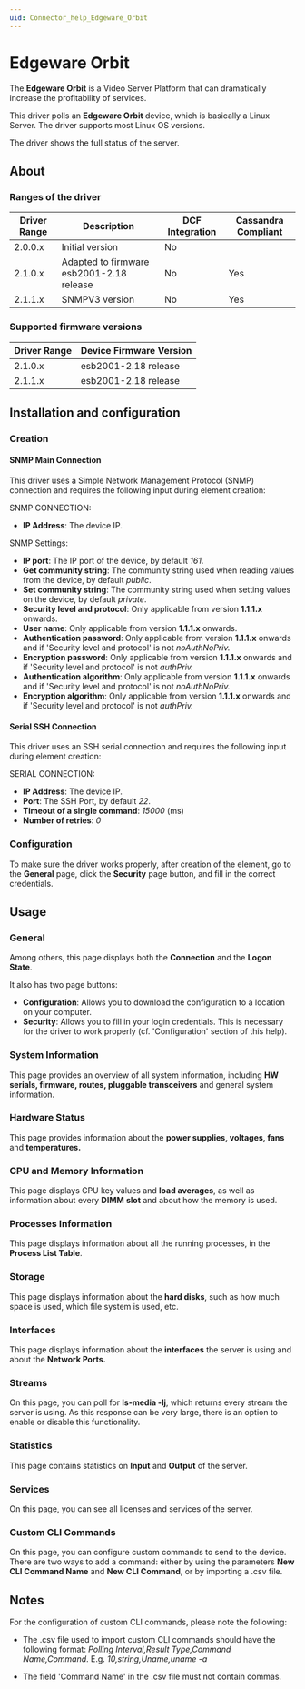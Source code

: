 ```yaml
---
uid: Connector_help_Edgeware_Orbit
---
```


# Edgeware Orbit

The **Edgeware Orbit** is a Video Server Platform that can dramatically increase the profitability of services.

This driver polls an **Edgeware Orbit** device, which is basically a Linux Server. The driver supports most Linux OS versions.

The driver shows the full status of the server.

## About

### Ranges of the driver

| **Driver Range** | **Description**                          | **DCF Integration** | **Cassandra Compliant** |
|------------------|------------------------------------------|---------------------|-------------------------|
| 2.0.0.x          | Initial version                          | No                  |                         |
| 2.1.0.x          | Adapted to firmware esb2001-2.18 release | No                  | Yes                     |
| 2.1.1.x          | SNMPV3 version                           | No                  | Yes                     |

### Supported firmware versions

| **Driver Range** | **Device Firmware Version** |
|------------------|-----------------------------|
| 2.1.0.x          | esb2001-2.18 release        |
| 2.1.1.x          | esb2001-2.18 release        |

## Installation and configuration

### Creation

#### SNMP Main Connection

This driver uses a Simple Network Management Protocol (SNMP) connection and requires the following input during element creation:

SNMP CONNECTION:

- **IP Address**: The device IP.

SNMP Settings:

- **IP port**: The IP port of the device, by default *161*.
- **Get community string**: The community string used when reading values from the device, by default *public*.
- **Set community string**: The community string used when setting values on the device, by default *private*.
- **Security level and protocol**: Only applicable from version **1.1.1.x** onwards.
- **User name**: Only applicable from version **1.1.1.x** onwards.
- **Authentication password**: Only applicable from version **1.1.1.x** onwards and if 'Security level and protocol' is not *noAuthNoPriv.*
- **Encryption password**: Only applicable from version **1.1.1.x** onwards and if 'Security level and protocol' is not *authPriv.*
- **Authentication algorithm**: Only applicable from version **1.1.1.x** onwards and if 'Security level and protocol' is not *noAuthNoPriv.*
- **Encryption algorithm**: Only applicable from version **1.1.1.x** onwards and if 'Security level and protocol' is not *authPriv.*

#### Serial SSH Connection

This driver uses an SSH serial connection and requires the following input during element creation:

SERIAL CONNECTION:

- **IP Address**: The device IP.
- **Port**: The SSH Port, by default *22*.
- **Timeout of a single command**: *15000* (ms)
- **Number of retries**: *0*

### Configuration

To make sure the driver works properly, after creation of the element, go to the **General** page, click the **Security** page button, and fill in the correct credentials.

## Usage

### General

Among others, this page displays both the **Connection** and the **Logon State**.

It also has two page buttons:

- **Configuration**: Allows you to download the configuration to a location on your computer.
- **Security**: Allows you to fill in your login credentials. This is necessary for the driver to work properly (cf. 'Configuration' section of this help).

### System Information

This page provides an overview of all system information, including **HW serials, firmware, routes, pluggable transceivers** and general system information.

### Hardware Status

This page provides information about the **power supplies, voltages, fans** and **temperatures.**

### CPU and Memory Information

This page displays CPU key values and **load averages**, as well as information about every **DIMM** **slot** and about how the memory is used.

### Processes Information

This page displays information about all the running processes, in the **Process List Table**.

### Storage

This page displays information about the **hard disks**, such as how much space is used, which file system is used, etc.

### Interfaces

This page displays information about the **interfaces** the server is using and about the **Network Ports.**

### Streams

On this page, you can poll for **ls-media -lj**, which returns every stream the server is using. As this response can be very large, there is an option to enable or disable this functionality.

### Statistics

This page contains statistics on **Input** and **Output** of the server.

### Services

On this page, you can see all licenses and services of the server.

### Custom CLI Commands

On this page, you can configure custom commands to send to the device. There are two ways to add a command: either by using the parameters **New CLI Command Name** and **New CLI Command**, or by importing a .csv file.

## Notes

For the configuration of custom CLI commands, please note the following:

- The .csv file used to import custom CLI commands should have the following format: *Polling Interval,Result Type,Command Name,Command*.
  E.g. *10,string,Uname,uname -a*

- The field 'Command Name' in the .csv file must not contain commas.
